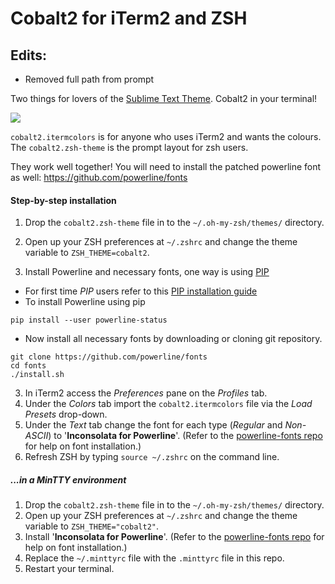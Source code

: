 # Cobalt2 for iTerm2 and ZSH

## Edits:

- Removed full path from prompt

Two things for lovers of the [Sublime Text Theme](https://github.com/wesbos/cobalt2). Cobalt2 in your terminal!

![](http://wes.io/Ub3k/content)

`cobalt2.itermcolors` is for anyone who uses iTerm2 and wants the colours. The `cobalt2.zsh-theme` is the prompt layout for zsh users.

They work well together! You will need to install the patched powerline font as well: <https://github.com/powerline/fonts>

#### Step-by-step installation
1. Drop the `cobalt2.zsh-theme` file in to the `~/.oh-my-zsh/themes/` directory.
2. Open up your ZSH preferences at `~/.zshrc` and change the theme variable to `ZSH_THEME=cobalt2`.

3. Install Powerline and necessary fonts, one way is using [PIP](https://en.wikipedia.org/wiki/Pip_(package_manager))
 * For first time *PIP* users refer to this [PIP installation guide](https://pip.pypa.io/en/stable/installing/)
 * To install Powerline using pip
  ```
pip install --user powerline-status
  ```
 * Now install all necessary fonts by downloading or cloning git repository.

  ```
git clone https://github.com/powerline/fonts
cd fonts
./install.sh
  ```

3. In iTerm2 access the *Preferences* pane on the *Profiles* tab.
4. Under the *Colors* tab import the `cobalt2.itermcolors` file via the *Load Presets* drop-down.
5. Under the *Text* tab change the font for each type (*Regular* and *Non-ASCII*) to '**Inconsolata for Powerline**'. (Refer to the [powerline-fonts repo](https://github.com/powerline/fonts) for help on font installation.)
6. Refresh ZSH by typing `source ~/.zshrc` on the command line.

##### ...in a MinTTY environment
1. Drop the `cobalt2.zsh-theme` file in to the `~/.oh-my-zsh/themes/` directory.
2. Open up your ZSH preferences at `~/.zshrc` and change the theme variable to `ZSH_THEME="cobalt2"`.
3. Install '**Inconsolata for Powerline**'. (Refer to the [powerline-fonts repo](https://github.com/powerline/fonts) for help on font installation.)
4. Replace the `~/.minttyrc` file with the `.minttyrc` file in this repo.
5. Restart your terminal.
